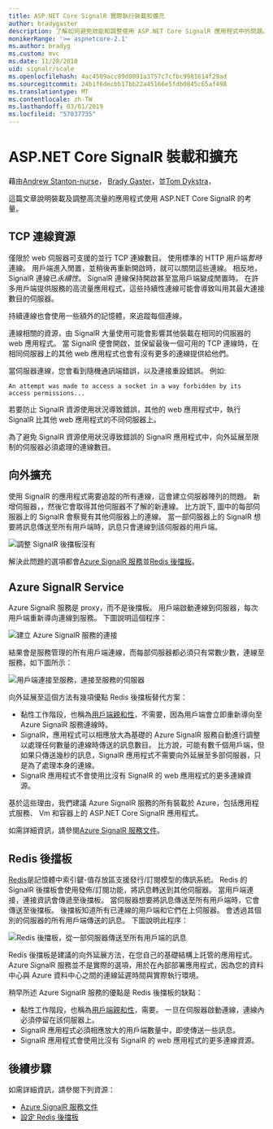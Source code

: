 ```yaml
---
title: ASP.NET Core SignalR 實際執行裝載和擴充
author: bradygaster
description: 了解如何避免效能和調整使用 ASP.NET Core SignalR 應用程式中的問題。
monikerRange: '>= aspnetcore-2.1'
ms.author: bradyg
ms.custom: mvc
ms.date: 11/28/2018
uid: signalr/scale
ms.openlocfilehash: 4ac4509acc89d0091a3757c7cfbc9981614f29ad
ms.sourcegitcommit: 24b1f6decbb17bb22a45166e5fdb0845c65af498
ms.translationtype: MT
ms.contentlocale: zh-TW
ms.lasthandoff: 03/01/2019
ms.locfileid: "57037735"
---
```

# <a name="aspnet-core-signalr-hosting-and-scaling"></a>ASP.NET Core SignalR 裝載和擴充

藉由[Andrew Stanton-nurse](https://twitter.com/anurse)， [Brady Gaster](https://twitter.com/bradygaster)，並[Tom Dykstra](https://github.com/tdykstra)，

這篇文章說明裝載及調整高流量的應用程式使用 ASP.NET Core SignalR 的考量。

## <a name="tcp-connection-resources"></a>TCP 連線資源

僅限於 web 伺服器可支援的並行 TCP 連線數目。 使用標準的 HTTP 用戶端*暫時*連線。 用戶端進入閒置，並稍後再重新開啟時，就可以關閉這些連線。 相反地，SignalR 連線已*永續性*。 SignalR 連線保持開啟甚至當用戶端變成閒置時。 在許多用戶端提供服務的高流量應用程式，這些持續性連線可能會導致叫用其最大連接數目的伺服器。

持續連線也會使用一些額外的記憶體，來追蹤每個連線。

連線相關的資源，由 SignalR 大量使用可能會影響其他裝載在相同的伺服器的 web 應用程式。 當 SignalR 便會開啟，並保留最後一個可用的 TCP 連線時，在相同伺服器上的其他 web 應用程式也會有沒有更多的連線提供給他們。

當伺服器連線，您會看到隨機通訊端錯誤，以及連接重設錯誤。 例如: 

```
An attempt was made to access a socket in a way forbidden by its access permissions...
```

若要防止 SignalR 資源使用狀況導致錯誤，其他的 web 應用程式中，執行 SignalR 比其他 web 應用程式的不同伺服器上。

為了避免 SignalR 資源使用狀況導致錯誤的 SignalR 應用程式中，向外延展至限制的伺服器必須處理的連線數目。

## <a name="scale-out"></a>向外擴充

使用 SignalR 的應用程式需要追蹤的所有連線，這會建立伺服器陣列的問題。 新增伺服器，，然後它會取得其他伺服器不了解的新連線。 比方說下, 圖中的每部伺服器上的 SignalR 會察覺有其他伺服器上的連線。 當一部伺服器上的 SignalR 想要將訊息傳送至所有用戶端時，訊息只會連線到該伺服器的用戶端。

![調整 SignalR 後擋板沒有](scale/_static/scale-no-backplane.png)

解決此問題的選項都會[Azure SignalR 服務](#azure-signalr-service)並[Redis 後擋板](#redis-backplane)。

## <a name="azure-signalr-service"></a>Azure SignalR Service

Azure SignalR 服務是 proxy，而不是後擋板。 用戶端啟動連線到伺服器，每次用戶端重新導向連線到服務。 下圖說明這個程序：

![建立 Azure SignalR 服務的連接](scale/_static/azure-signalr-service-one-connection.png)

結果會是服務管理的所有用戶端連線，而每部伺服器都必須只有常數少數，連線至服務，如下圖所示：

![用戶端連接至服務，連接至服務的伺服器](scale/_static/azure-signalr-service-multiple-connections.png)

向外延展至這個方法有幾項優點 Redis 後擋板替代方案：

* 黏性工作階段，也稱為[用戶端親和性](/iis/extensions/configuring-application-request-routing-arr/http-load-balancing-using-application-request-routing#step-3---configure-client-affinity)，不需要，因為用戶端會立即重新導向至 Azure SignalR 服務連線時。
* SignalR，應用程式可以相應放大為基礎的 Azure SignalR 服務自動進行調整以處理任何數量的連線時傳送的訊息數目。 比方說，可能有數千個用戶端，但如果只傳送幾秒的訊息，SignalR 應用程式不需要向外延展至多部伺服器，只是為了處理本身的連線。
* SignalR 應用程式不會使用比沒有 SignalR 的 web 應用程式的更多連線資源。

基於這些理由，我們建議 Azure SignalR 服務的所有裝載於 Azure，包括應用程式服務、 Vm 和容器上的 ASP.NET Core SignalR 應用程式。

如需詳細資訊，請參閱[Azure SignalR 服務文件](/azure/azure-signalr/signalr-overview)。

## <a name="redis-backplane"></a>Redis 後擋板

[Redis](https://redis.io/)是記憶體中索引鍵-值存放區支援發行/訂閱模型的傳訊系統。 Redis 的 SignalR 後擋板會使用發佈/訂閱功能，將訊息轉送到其他伺服器。 當用戶端連接，連接資訊會傳遞至後擋板。 當伺服器想要將訊息傳送至所有用戶端時，它會傳送至後擋板。 後擋板知道所有已連線的用戶端和它們在上伺服器。 會透過其個別的伺服器的所有用戶端傳送的訊息。 下圖說明此程序：

![Redis 後擋板，從一部伺服器傳送至所有用戶端的訊息](scale/_static/redis-backplane.png)

Redis 後擋板是建議的向外延展方法，在您自己的基礎結構上託管的應用程式。 Azure SignalR 服務並不是實際的選項，用於在內部部署應用程式，因為您的資料中心與 Azure 資料中心之間的連線延遲時間與實際執行環境。

稍早所述 Azure SignalR 服務的優點是 Redis 後擋板的缺點：

* 黏性工作階段，也稱為[用戶端親和性](/iis/extensions/configuring-application-request-routing-arr/http-load-balancing-using-application-request-routing#step-3---configure-client-affinity)，需要。 一旦在伺服器啟動連線，連線內必須停留在該伺服器上。
* SignalR 應用程式必須相應放大的用戶端數量中，即使傳送一些訊息。
* SignalR 應用程式會使用比沒有 SignalR 的 web 應用程式的更多連線資源。

## <a name="next-steps"></a>後續步驟

如需詳細資訊，請參閱下列資源：

* [Azure SignalR 服務文件](/azure/azure-signalr/signalr-overview)
* [設定 Redis 後擋板](xref:signalr/redis-backplane)
